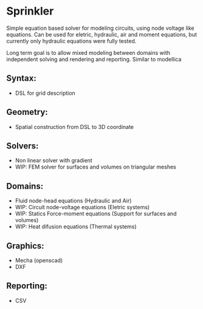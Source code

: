 # Sprinkler 
Simple equation based solver for modeling circuits, using node voltage like equations.
Can be used for eletric, hydraulic, air and moment equations, but currently
only hydraulic equations were fully tested.

Long term goal is to allow mixed modeling between domains with independent solving and
rendering and reporting. Similar to modellica

## Syntax:
  - DSL for grid description
## Geometry:
  - Spatial construction from DSL to 3D coordinate
## Solvers:
  - Non linear solver with gradient
  - WIP: FEM solver for surfaces and volumes on triangular meshes
## Domains:
  - Fluid node-head equations (Hydraulic and Air)
  - WIP: Circuit node-voltage equations (Eletric systems)
  - WIP: Statics Force-moment equations  (Support for surfaces and volumes)
  - WIP: Heat difusion equations (Thermal systems)
## Graphics:
 - Mecha (openscad)
 - DXF
## Reporting:
 - CSV
